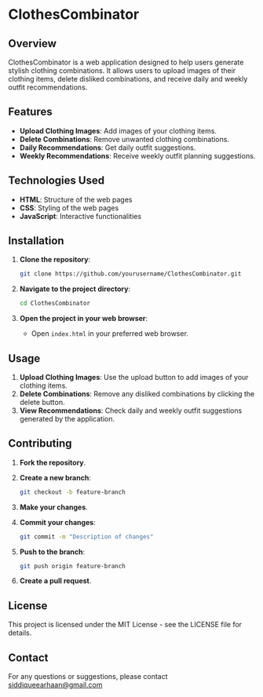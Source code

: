 
# ClothesCombinator

## Overview

ClothesCombinator is a web application designed to help users generate stylish clothing combinations. It allows users to upload images of their clothing items, delete disliked combinations, and receive daily and weekly outfit recommendations.

## Features

- **Upload Clothing Images**: Add images of your clothing items.
- **Delete Combinations**: Remove unwanted clothing combinations.
- **Daily Recommendations**: Get daily outfit suggestions.
- **Weekly Recommendations**: Receive weekly outfit planning suggestions.

## Technologies Used

- **HTML**: Structure of the web pages
- **CSS**: Styling of the web pages
- **JavaScript**: Interactive functionalities

## Installation

1. **Clone the repository**:
   ```bash
   git clone https://github.com/yourusername/ClothesCombinator.git
   ```

2. **Navigate to the project directory**:
   ```bash
   cd ClothesCombinator
   ```

3. **Open the project in your web browser**:
   - Open `index.html` in your preferred web browser.

## Usage

1. **Upload Clothing Images**: Use the upload button to add images of your clothing items.
2. **Delete Combinations**: Remove any disliked combinations by clicking the delete button.
3. **View Recommendations**: Check daily and weekly outfit suggestions generated by the application.

## Contributing

1. **Fork the repository**.

2. **Create a new branch**:
   ```bash
   git checkout -b feature-branch
   ```

3. **Make your changes**.

4. **Commit your changes**:
   ```bash
   git commit -m "Description of changes"
   ```

5. **Push to the branch**:
   ```bash
   git push origin feature-branch
   ```

6. **Create a pull request**.

## License

This project is licensed under the MIT License - see the LICENSE file for details.

## Contact

For any questions or suggestions, please contact siddiqueearhaan@gmail.com
